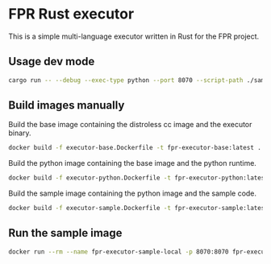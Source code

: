 # FPR Rust executor

This is a simple multi-language executor written in Rust for the FPR project.

## Usage dev mode

```bash
cargo run -- --debug --exec-type python --port 8070 --script-path ./sample.py --listener-timeout 30000
```

## Build images manually

Build the base image containing the distroless cc image and the executor binary.
```bash
docker build -f executor-base.Dockerfile -t fpr-executor-base:latest .
```

Build the python image containing the base image and the python runtime.
```bash
docker build -f executor-python.Dockerfile -t fpr-executor-python:latest .
```

Build the sample image containing the python image and the sample code.
```bash
docker build -f executor-sample.Dockerfile -t fpr-executor-sample:latest .
```

## Run the sample image

```bash
docker run --rm --name fpr-executor-sample-local -p 8070:8070 fpr-executor-sample:latest
```